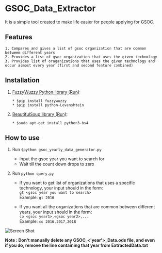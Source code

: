 # GSOC_Data_Extractor

It is a simple tool created to make life easier for people applying for GSOC.

## Features

```
1. Compares and gives a list of gsoc organization that are common between different years
2. Provides a list of gsoc organization that uses the given technology
3. Provides list of oraganizations that uses the given technology and occur almost every year (first and second feature combined)  
```

## Installation

1. [FuzzyWuzzy Python library (Run)](https://pypi.org/project/fuzzywuzzy/):
    ```
    * $pip install fuzzywuzzy
    * $pip install python-Levenshtein
    ```
2. [BeautifulSoup library (Run)](https://www.crummy.com/software/BeautifulSoup/bs4/doc/#installing-beautiful-soup):
    ```
    * $sudo apt-get install python3-bs4
    ```

## How to use
1. Run `$python gsoc_yearly_data_generator.py`
    * Input the gsoc year you want to search for
    * Wait till the count down drops to zero

2. Run `python query.py`
    * If you want to get list of organizations that uses a specific technology, your input should in the form:  
    `gt <gsoc year you want to search>`  
    Example: `gt 2016`

    * If you want all the organizations that are common between different years, your input should in the form:  
    `co <gsoc year1>,<gsoc year2>,...`  
    Example: `co 2016,2017,2018`

![Screen Shot](https://github.com/ronak66/GSOC_Data_Extractor/blob/master/assets/org%20list.jpg)

**Note : Don't manually delete any GSOC_<'year'>_Data.ods file, and even if you do, remove the line containing that year from ExtractedData.txt**
